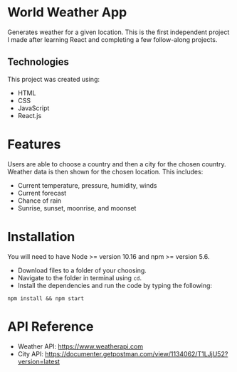 # World Weather App
Generates weather for a given location. This is the first independent project I made after learning React and completing a few follow-along projects. 

## Technologies
This project was created using:
- HTML
- CSS
- JavaScript
- React.js

# Features
Users are able to choose a country and then a city for the chosen country. Weather data is then shown for the chosen location. This includes:
- Current temperature, pressure, humidity, winds
- Current forecast
- Chance of rain
- Sunrise, sunset, moonrise, and moonset

# Installation
You will need to have Node >= version 10.16 and npm >= version 5.6.
- Download files to a folder of your choosing.
- Navigate to the folder in terminal using `cd`. 
- Install the dependencies and run the code by typing the following:

```
npm install && npm start
```


# API Reference
- Weather API: https://www.weatherapi.com
- City API: https://documenter.getpostman.com/view/1134062/T1LJjU52?version=latest
